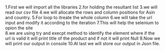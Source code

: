 1.First we will import all the libraries 
2.for holding the resultant list
3.we will read our csv file 
4.we will allocate the rows and column positions for Asin and country.
5.For loop to itreate the whole column
6.we will take the url input and modify it according to the iteration 
7.This will help the selenium to opion the site     
8.we are using try and execpt method to identify the element
where if the url is valid it will print title of the product and if not it will print Null
9.Now we will print our output in console
10.At last we will store our output in Json file.